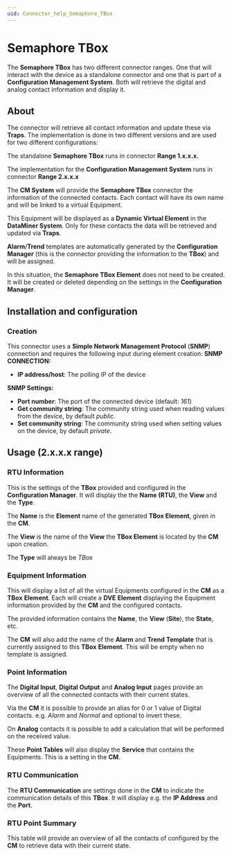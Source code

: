 ```yaml
---
uid: Connector_help_Semaphore_TBox
---
```


# Semaphore TBox

The **Semaphore TBox** has two different connector ranges. One that will interact with the device as a standalone connector and one that is part of a **Configuration Management System**.
Both will retrieve the digital and analog contact information and display it.

## About

The connector will retrieve all contact information and update these via **Traps**. The implementation is done in two different versions and are used for two different configurations:

The standalone **Semaphore TBox** runs in connector **Range 1.x.x.x.**

The implementation for the **Configuration Management System** runs in connector **Range 2.x.x.x**

The **CM System** will provide the **Semaphore TBox** connector the information of the connected contacts. Each contact will have its own name and will be linked to a virtual Equipment.

This Equipment will be displayed as a **Dynamic Virtual Element** in the **DataMiner System**. Only for these contacts the data will be retrieved and updated via **Traps**.

**Alarm**/**Trend** templates are automatically generated by the **Configuration Manager** (this is the connector providing the information to the **TBox**) and will be assigned.

In this situation, the **Semaphore TBox Element** does not need to be created. It will be created or deleted depending on the settings in the **Configuration Manager**.

## Installation and configuration

### Creation

This connector uses a **Simple Network Management Protocol** (**SNMP**) connection and requires the following input during element creation:
**SNMP CONNECTION:**

- **IP address/host**: The polling IP of the device

**SNMP Settings:**

- **Port number**: The port of the connected device (default: *161*)
- **Get community string**: The community string used when reading values from the device, by default *public*.
- **Set community string**: The community string used when setting values on the device, by default *private*.

## Usage (2.x.x.x range)

### RTU Information

This is the settings of the **TBox** provided and configured in the **Configuration Manager**. It will display the the **Name (RTU)**, the **View** and the **Type**.

The **Name** is the **Element** name of the generated **TBox Element**, given in the **CM**.

The **View** is the name of the **View** the **TBox Element** is located by the **CM** upon creation.

The **Type** will always be *TBox*

### Equipment Information

This will display a list of all the virtual Equipments configured in the **CM** as a **TBox** **Element**. Each will create a **DVE** **Element** displaying the Equipment information provided by the **CM** and the configured contacts.

The provided information contains the **Name**, the **View** (**Site**), the **State**, etc.

The **CM** will also add the name of the **Alarm** and **Trend** **Template** that is currently assigned to this **TBox** **Element**. This will be empty when no template is assigned.

### Point Information

The **Digital Input**, **Digital Output** and **Analog Input** pages provide an overview of all the connected contacts with their current states.

Via the **CM** it is possible to provide an alias for 0 or 1 value of Digital contacts. e.g. *Alarm* and *Normal* and optional to invert these.

On **Analog** contacts it is possible to add a calculation that will be performed on the received value.

These **Point Tables** will also display the **Service** that contains the Equipments. This is a setting in the **CM**.

### RTU Communication

The **RTU Communication** are settings done in the **CM** to indicate the communication details of this **TBox**. It will display e.g. the **IP Address** and the **Port**.

### RTU Point Summary

This table will provide an overview of all the contacts of configured by the **CM** to retrieve data with their current state.
